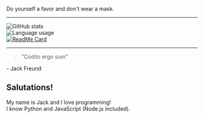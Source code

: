 Do yourself a favor and don't wear a mask.

---

![GitHub stats](https://github-readme-stats.vercel.app/api?username=jackkillian&show_icons=true&count_private=true&card_width=445&theme=dark&&bg_color=315,003333,005555,007777)
<br/> <!-- Old bg color: 161b22  Newer bg color: 003333 -->
![Language usage](https://github-readme-stats.vercel.app/api/top-langs/?username=jackkillian&layout=compact&langs_count=8&count_private=true&card_width=445&theme=dark&bg_color=315,003333,005555,007777)
<br/>
[![ReadMe Card](https://github-readme-stats.vercel.app/api/pin/?username=jackkillian&repo=JK-Texty-Offline-Edition&card_width=445&theme=dark&bg_color=315,003333,005555,007777)](https://github.com/Jackkillian/JK-Texty-Offline-Edition)

---

> "Codito ergo sum"
>
\- Jack Freund
  

## Salutations!
My name is Jack and I love programming!  
I know Python and JavaScript (Node.js included).
